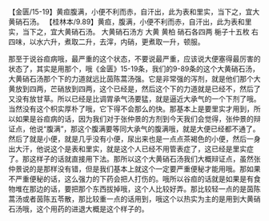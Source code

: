 【金匮/15-19】黄疸腹满，小便不利而赤，自汗出，此为表和里实，当下之，宜大黄硝石汤。
【桂林本/9.89】黄疸，腹满，小便不利而赤，自汗出，此为表和里实，当下之，宜大黄硝石汤。
大黄硝石汤方
大黄  黄柏  硝石各四两  梔子十五枚
右四味，以水六升，煮取二升，去滓，内硝，更煮取一升，顿服。

那至于说谷疸病哦，最严重的这个状态，不要说最严重，应该说大便塞得最厉害的状态了，其实是用那个，哦《金匮》15-19条，我们的9-89条的这个大黄硝石汤，大黄硝石汤那个下的力道就远比茵陈蒿汤强。它是非常强的泻剂，就是他们那个大黄放到四两，芒硝放到四两，这个已经是，然后这个下的力道就是已经不，然后了又没有放甘草。所以已经是比调胃承气汤要猛，就是逼近大承气的一个下剂了哦。当然没有这个枳实厚朴了哦，它下得不会那么的快。那基本上是要里实才用到，所以如果是谷疸病的话，因为我们对于张仲景的方剂到今天我们会觉得，张仲景的辩证点，他说“腹满”，那这个腹满要等同大承气的腹满哦，就是大便已经都不通了。然后了就是小便，就是几乎没有小便，尿出来也是一点点茶褐色的小便，然后一身出大汗，他说这个是表和里实，就是这个人已经不用管表症了，这已经是里实症了。那这样子的话就直接用下法。那所以这个大黄硝石汤我们大概辩证点，虽然张仲景说的是那样没有错，但是我们基本上就这个一定要严重便秘才能用哦。那如果不严重便秘的话，这么强力的下药会把人打伤的。哦所以谷疸的话就是如果是有食物堆在那边的话，要把那个东西拔掉哦，这个人比较好弄。那比较轻一点的是茵陈蒿汤或者茵陈五苓散，那比较重一点的话用到，哦这个以热实为主的是用到大黄硝石汤哦，这个用药的进退大概是这个样子的。
